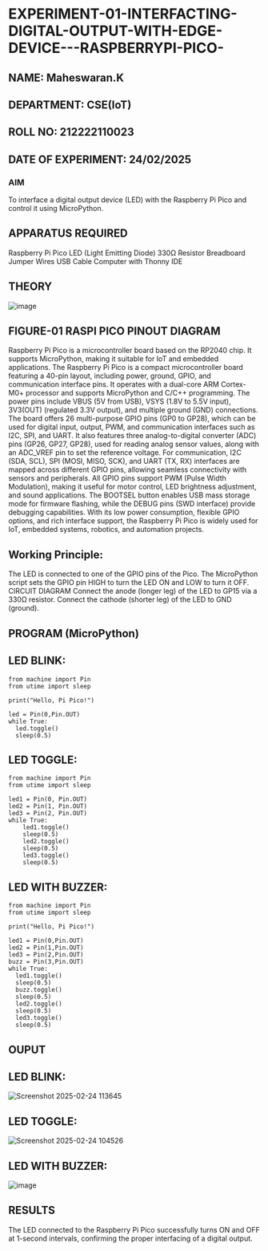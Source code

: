 # EXPERIMENT-01-INTERFACTING-DIGITAL-OUTPUT-WITH-EDGE-DEVICE---RASPBERRYPI-PICO-
## NAME: Maheswaran.K 
## DEPARTMENT: CSE(IoT) 
## ROLL NO: 212222110023
## DATE OF EXPERIMENT: 24/02/2025 

### AIM
To interface a digital output device (LED) with the Raspberry Pi Pico and control it using MicroPython.

## APPARATUS REQUIRED
Raspberry Pi Pico
LED (Light Emitting Diode)
330Ω Resistor
Breadboard
Jumper Wires
USB Cable
Computer with Thonny IDE
## THEORY
![image](https://github.com/user-attachments/assets/bb512da9-e631-466a-8773-ae833200a13c)

## FIGURE-01 RASPI PICO PINOUT DIAGRAM
Raspberry Pi Pico is a microcontroller board based on the RP2040 chip. It supports MicroPython, making it suitable for IoT and embedded applications. The Raspberry Pi Pico is a compact microcontroller board featuring a 40-pin layout, including power, ground, GPIO, and communication interface pins. It operates with a dual-core ARM Cortex-M0+ processor and supports MicroPython and C/C++ programming. The power pins include VBUS (5V from USB), VSYS (1.8V to 5.5V input), 3V3(OUT) (regulated 3.3V output), and multiple ground (GND) connections. The board offers 26 multi-purpose GPIO pins (GP0 to GP28), which can be used for digital input, output, PWM, and communication interfaces such as I2C, SPI, and UART. It also features three analog-to-digital converter (ADC) pins (GP26, GP27, GP28), used for reading analog sensor values, along with an ADC_VREF pin to set the reference voltage. For communication, I2C (SDA, SCL), SPI (MOSI, MISO, SCK), and UART (TX, RX) interfaces are mapped across different GPIO pins, allowing seamless connectivity with sensors and peripherals. All GPIO pins support PWM (Pulse Width Modulation), making it useful for motor control, LED brightness adjustment, and sound applications. The BOOTSEL button enables USB mass storage mode for firmware flashing, while the DEBUG pins (SWD interface) provide debugging capabilities. With its low power consumption, flexible GPIO options, and rich interface support, the Raspberry Pi Pico is widely used for IoT, embedded systems, robotics, and automation projects.

## Working Principle:

The LED is connected to one of the GPIO pins of the Pico.
The MicroPython script sets the GPIO pin HIGH to turn the LED ON and LOW to turn it OFF.
CIRCUIT DIAGRAM
Connect the anode (longer leg) of the LED to GP15 via a 330Ω resistor.
Connect the cathode (shorter leg) of the LED to GND (ground).


## PROGRAM (MicroPython)
## LED BLINK:
```
from machine import Pin
from utime import sleep

print("Hello, Pi Pico!")

led = Pin(0,Pin.OUT)
while True:
  led.toggle()
  sleep(0.5)
```
## LED TOGGLE:
```
from machine import Pin
from utime import sleep

led1 = Pin(0, Pin.OUT)
led2 = Pin(1, Pin.OUT)
led3 = Pin(2, Pin.OUT)
while True:
    led1.toggle()
    sleep(0.5)
    led2.toggle()
    sleep(0.5)
    led3.toggle()
    sleep(0.5)
```
## LED WITH BUZZER:
```
from machine import Pin
from utime import sleep

print("Hello, Pi Pico!")

led1 = Pin(0,Pin.OUT)
led2 = Pin(1,Pin.OUT)
led3 = Pin(2,Pin.OUT)
buzz = Pin(3,Pin.OUT)
while True:
  led1.toggle()
  sleep(0.5)
  buzz.toggle()
  sleep(0.5)
  led2.toggle()
  sleep(0.5)
  led3.toggle()
  sleep(0.5)
```
## OUPUT  
## LED BLINK:
![Screenshot 2025-02-24 113645](https://github.com/user-attachments/assets/b5202ebc-855e-4206-898a-87d6f89146a3)

## LED TOGGLE:
![Screenshot 2025-02-24 104526](https://github.com/user-attachments/assets/b6587cbc-4c7a-4c81-bf97-5dcd1c726cc6)

## LED WITH BUZZER:
![image](https://github.com/user-attachments/assets/02000313-b0e9-471e-9024-c5347bf66187)

 
## RESULTS
The LED connected to the Raspberry Pi Pico successfully turns ON and OFF at 1-second intervals, confirming the proper interfacing of a digital output.
